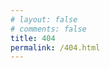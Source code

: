 ```yaml
---
# layout: false
# comments: false
title: 404
permalink: /404.html
---
```

<!DOCTYPE html>
<html>
<head>
<meta http-equiv="Content-Type" content="text/html;charset=utf-8"/>
<meta http-equiv="Content-Language" contect="zh-CN">
<meta http-equiv="X-UA-Compatible" content="IE=edge,chrome=1" />
<meta http-equiv="Cache-Control" content="no-siteapp" />
<meta name="renderer" content="webkit"/>
<meta name="x5-orientation" content="portrait"/>
<meta name="x5-fullscreen" content="true"/>
<meta name="x5-page-mode" content="app"/>
<meta name="screen-orientation" content="portrait"/>
<meta name="full-screen" content="yes"/>
<meta name="browsermode" content="application"/>
<meta name="theme-color" content="#CCFFFF"/>
<title>404！</title>
<meta name="keywords" content="赵彤刚,404,页面不存在,公益,宝贝回家"/>
<meta name="description" content="404页面不存在！"/>
<meta name="author" content="赵彤刚,2585649532@qq.com"/>
<meta name="robots" content="all"/>
<meta name="robots" content="index,follow"/>
<link rel="shortcuticon" href="./favicon.ico"/>
</head>
<body>
<script type="text/javascript" src="//qzonestyle.gtimg.cn/qzone/hybrid/app/404/search_children.js" charset="utf-8" homePageUrl="https://heheda.top/" homePageName="返回首页">
</script>
</body>
</html>